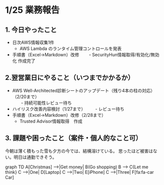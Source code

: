 # 1/25 業務報告

## 1. 今日やったこと

- 日次AWS情報収集1件
  - AWS Lambda のランタイム管理コントロールを発表
- 手順書（Excel→Markdown）改修
　　- SecurityHun情報取得/有効化/無効化  作成完了  

## 2.翌営業日にやること（いつまでかかるか）

- AWS Well-Architected診断シートのアップデート（残り4本の柱の対応）（2/20まで）  
　　- 持続可能性レビュー待ち
- ハイリスク改善内容検討（1/27まで）
　　-  レビュー待ち
- 手順書（Excel→Markdown）改修（2/28まで）
  - Trusted Advisor情報取得　作成  

## 3. 課題や困ったこと（案件・個人的なこと可）

今朝は薄く積もった雪も夕方の今では、結構溶けている。
思ったほど被害はない。明日は通勤できそう。


graph TD
    A[Christmas] -->|Get money| B(Go shopping)
    B --> C{Let me think}
    C -->|One| D[Laptop]
    C -->|Two| E[iPhone]
    C -->|Three| F[fa:fa-car Car]